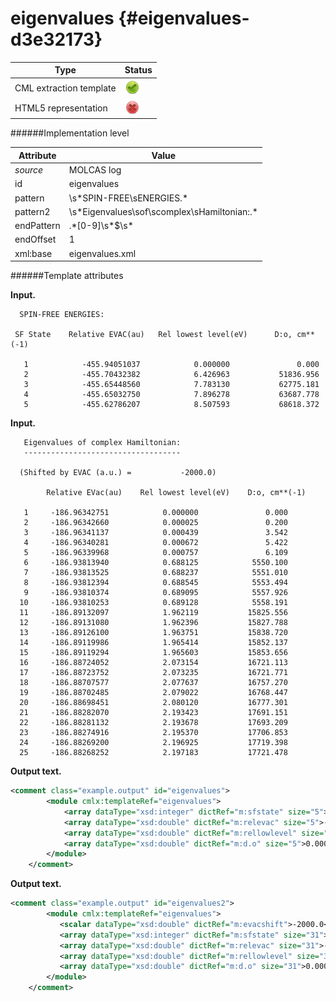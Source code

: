 # eigenvalues {#eigenvalues-d3e32173}


| Type                                                                                                                                                | Status                                                                                                                                              |
|----|----|
| CML extraction template                                                                                                                             | ![](/imgs/Total.png)                                                                                                                                |
| HTML5 representation                                                                                                                                | ![](/imgs/None.png)                                                                                                                                 |

######Implementation level

| Attribute                                                                                                                                           | Value                                                                                                                                               |
|----|----|
| *source*                                                                                                                                            | MOLCAS log                                                                                                                                          |
| id                                                                                                                                                  | eigenvalues                                                                                                                                         |
| pattern                                                                                                                                             | \\s\*SPIN-FREE\\sENERGIES.\*                                                                                                                        |
| pattern2                                                                                                                                            | \\s\*Eigenvalues\\sof\\scomplex\\sHamiltonian:.\*                                                                                                   |
| endPattern                                                                                                                                          | .\*\[0-9\]\\s\*\$\\s\*                                                                                                                              |
| endOffset                                                                                                                                           | 1                                                                                                                                                   |
| xml:base                                                                                                                                            | eigenvalues.xml                                                                                                                                     |

######Template attributes

**Input.**

      SPIN-FREE ENERGIES:
     
     SF State    Relative EVAC(au)   Rel lowest level(eV)      D:o, cm**(-1)
     
       1            -455.94051037            0.000000               0.000
       2            -455.70432382            6.426963           51836.956
       3            -455.65448560            7.783130           62775.181
       4            -455.65032750            7.896278           63687.778
       5            -455.62786207            8.507593           68618.372
     
        

**Input.**

       Eigenvalues of complex Hamiltonian:
       -----------------------------------
     
      (Shifted by EVAC (a.u.) =           -2000.0)
     
            Relative EVac(au)    Rel lowest level(eV)    D:o, cm**(-1)
     
       1     -186.96342751            0.000000               0.000
       2     -186.96342660            0.000025               0.200
       3     -186.96341137            0.000439               3.542
       4     -186.96340281            0.000672               5.422
       5     -186.96339968            0.000757               6.109
       6     -186.93813940            0.688125            5550.100
       7     -186.93813525            0.688237            5551.010
       8     -186.93812394            0.688545            5553.494
       9     -186.93810374            0.689095            5557.926
      10     -186.93810253            0.689128            5558.191
      11     -186.89132097            1.962119           15825.556
      12     -186.89131080            1.962396           15827.788
      13     -186.89126100            1.963751           15838.720
      14     -186.89119986            1.965414           15852.137
      15     -186.89119294            1.965603           15853.656
      16     -186.88724052            2.073154           16721.113
      17     -186.88723752            2.073235           16721.771
      18     -186.88707577            2.077637           16757.270
      19     -186.88702485            2.079022           16768.447
      20     -186.88698451            2.080120           16777.301
      21     -186.88282070            2.193423           17691.151
      22     -186.88281132            2.193678           17693.209
      23     -186.88274916            2.195370           17706.853
      24     -186.88269200            2.196925           17719.398
      25     -186.88268252            2.197183           17721.478

        

**Output text.**

```xml
<comment class="example.output" id="eigenvalues">
        <module cmlx:templateRef="eigenvalues">         
            <array dataType="xsd:integer" dictRef="m:sfstate" size="5">1 2 3 4 5</array>
            <array dataType="xsd:double" dictRef="m:relevac" size="5">-455.94051037 -455.70432382 -455.65448560 -455.65032750 -455.62786207</array>
            <array dataType="xsd:double" dictRef="m:rellowlevel" size="5">0.000000 6.426963 7.783130 7.896278 8.507593</array>
            <array dataType="xsd:double" dictRef="m:d.o" size="5">0.000 51836.956 62775.181 63687.778 68618.372</array>
        </module>
    </comment>
```

**Output text.**

```xml
<comment class="example.output" id="eigenvalues2">
        <module cmlx:templateRef="eigenvalues">
           <scalar dataType="xsd:double" dictRef="m:evacshift">-2000.0</scalar>
           <array dataType="xsd:integer" dictRef="m:sfstate" size="31">1 2 3 4 5 6 7 8 9 10 11 12 13 14 15 16 17 18 19 20 21 22 23 24 25 26 27 28 29 30 31</array>
           <array dataType="xsd:double" dictRef="m:relevac" size="31">-186.96338677 -186.93808439 -186.89117601 -186.88711044 -186.88289785 -186.90405956 -186.90096490 -186.89791585 -186.86063176 -186.85200887 -186.84911258 -186.84846304 -186.84702920 -186.83557419 -186.83397597 -186.83350978 -186.83283523 -186.82594686 -186.85166551 -186.84870294 -186.84714373 -186.84489728 -186.84016441 -186.81464059 -186.80625787 -186.80244784 -186.80075824 -186.79275676 -186.78860419 -186.78514470 -186.78422395</array>
           <array dataType="xsd:double" dictRef="m:rellowlevel" size="31">0.000000 0.688513 1.964955 2.075585 2.190215 1.614376 1.698585 1.781554 2.796106 3.030747 3.109559 3.127234 3.166251 3.477957 3.521447 3.534133 3.552488 3.739930 3.040090 3.120706 3.163134 3.224263 3.353051 4.047589 4.275695 4.379371 4.425347 4.643079 4.756076 4.850214 4.875268</array>
           <array dataType="xsd:double" dictRef="m:d.o" size="31">0.000 5553.230 15848.430 16740.720 17665.275 13020.818 13700.016 14369.206 22552.118 24444.624 25080.285 25222.843 25537.536 28051.619 28402.388 28504.705 28652.750 30164.574 24519.982 25170.190 25512.399 26005.438 27044.182 32646.012 34485.808 35322.011 35692.837 37448.959 38360.342 39119.613 39321.695</array>
        </module>
    </comment>
```
